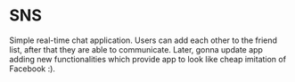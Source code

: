 # SNS

Simple real-time chat application. Users can add each other to the friend list, after that they are able to communicate. 
Later, gonna update app adding new functionalities which provide app to look like cheap imitation of Facebook :).
